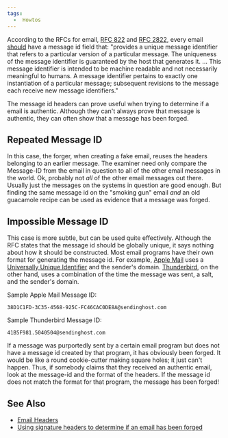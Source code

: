 ```yaml
---
tags:
  -  Howtos
---
```

According to the RFCs for email, [RFC
822](http://www.faqs.org/rfcs/rfc822.html) and [RFC
2822](http://www.faqs.org/rfcs/rfc2822.html), every email
[should](http://www.faqs.org/rfcs/rfc2119.html) have a message id field
that: "provides a unique message identifier that refers to a particular
version of a particular message. The uniqueness of the message
identifier is guaranteed by the host that generates it. ... This message
identifier is intended to be machine readable and not necessarily
meaningful to humans. A message identifier pertains to exactly one
instantiation of a particular message; subsequent revisions to the
message each receive new message identifiers."

The message id headers can prove useful when trying to determine if a
email is authentic. Although they can't always prove that message is
authentic, they can often show that a message has been forged.

## Repeated Message ID

In this case, the forger, when creating a fake email, reuses the headers
belonging to an earlier message. The examiner need only compare the
Message-ID from the email in question to all of the other email messages
in the world. Ok, probably not <em>all</em> of the other email messages
out there. Usually just the messages on the systems in question are good
enough. But finding the same message id on the "smoking gun" email
<em>and</em> an old guacamole recipe can be used as evidence that a
message was forged.

## Impossible Message ID

This case is more subtle, but can be used quite effectively. Although
the RFC states that the message id should be globally unique, it says
nothing about how it should be constructed. Most email programs have
their own format for generating the message id. For example, [Apple
Mail](apple_mail_header_format.md) uses a [Universally Unique
Identifier](universally_unique_identifier.md) and the sender's
domain. [Thunderbird](thunderbird_header_format.md), on the
other hand, uses a combination of the time the message was sent, a salt,
and the sender's domain.

Sample Apple Mail Message ID:

    38D1C1FD-3C35-4568-925C-FC46CAC0DE8A@sendinghost.com

Sample Thunderbird Message ID:

    41B5F981.5040504@sendinghost.com

If a message was purportedly sent by a certain email program but does
not have a message id created by that program, it has obviously been
forged. It would be like a round cookie-cutter making square holes; it
just can't happen. Thus, if somebody claims that they received an
authentic email, look at the message-id and the format of the headers.
If the message id does not match the format for that program, the
message has been forged!

## See Also

- [Email Headers](email_headers.md)
- [Using signature headers to determine if an email has been
  forged](using_signature_headers_to_determine_if_an_email_has_been_forged.md)

